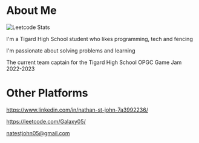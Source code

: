 # About Me

![Leetcode Stats](https://leetcard.Galaxy05.cool/lapor?ext=heatmap)

I'm a Tigard High School student who likes programming, tech and fencing

I'm passionate about solving problems and learning

The current team captain for the Tigard High School OPGC Game Jam 2022-2023

# Other Platforms

<https://www.linkedin.com/in/nathan-st-john-7a3992236/>

<https://leetcode.com/Galaxy05/>

natestjohn05@gmail.com
